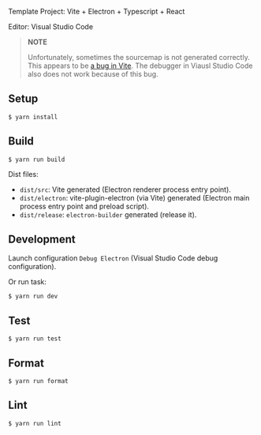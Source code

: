 Template Project: Vite + Electron + Typescript + React

Editor: Visual Studio Code

> **NOTE**
> 
> Unfortunately, sometimes the sourcemap is not generated correctly.
> This appears to be [a bug in Vite](https://github.com/vitejs/vite/issues/5916).
> The debugger in Viausl Studio Code also does not work because of this bug.

## Setup

```shell
$ yarn install
```

## Build

```shell
$ yarn run build
```

Dist files:

- `dist/src`: Vite generated (Electron renderer process entry point).
- `dist/electron`: vite-plugin-electron (via Vite) generated
                   (Electron main process entry point and preload script).
- `dist/release`: `electron-builder` generated (release it).

## Development

Launch configuration `Debug Electron` (Visual Studio Code debug configuration).

Or run task:

```shell
$ yarn run dev
```

## Test

```shell
$ yarn run test
```

## Format

```shell
$ yarn run format
```

## Lint

```shell
$ yarn run lint
```
